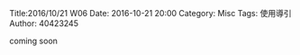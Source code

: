 Title:2016/10/21 W06
Date: 2016-10-21 20:00
Category: Misc
Tags: 使用導引
Author: 40423245

coming soon


